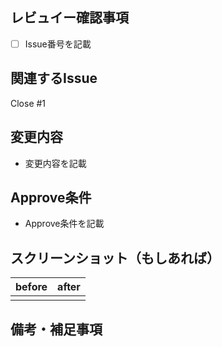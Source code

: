 ## レビュイー確認事項
- [ ] Issue番号を記載

## 関連するIssue
<!-- 関連するIssue番号を記述します。 -->
Close #1

## 変更内容
<!-- 変更内容の概要を簡潔に説明してください。 -->
- 変更内容を記載

## Approve条件
<!-- ここにプルリクエストの概要を書きます。 -->
- Approve条件を記載

## スクリーンショット（もしあれば）

| before | after |
| --- | --- |
|  |  |

## 備考・補足事項
